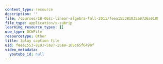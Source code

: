 ```yaml
---
content_type: resource
description: ''
file: /courses/18-06sc-linear-algebra-fall-2011/feea155381035a8726a9108c65f6490f_VYS9EYZ3gCo.srt
file_type: application/x-subrip
learning_resource_types: []
ocw_type: OCWFile
resourcetype: Other
title: 3play caption file
uid: feea1553-8103-5a87-26a9-108c65f6490f
video_metadata:
  youtube_id: null
---
```

